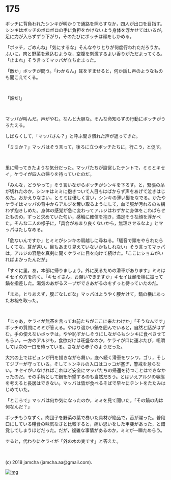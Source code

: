 # 175

ボッチに背負われたシンキが明かりで通路を照らすなか，四人が出口を目指す。シンキはボッチのボロボロの手に負担をかけないよう身体を浮かせてはいるが，足に力が入らずずり下がり，そのたびにボッチは顔をしかめる。  

「ボッチ，ごめんね」「気にするな」そんなやりとりが何度行われただろうか。ふいに，肉と野菜を煮込むような，空腹を刺激するよい香りがただよってくる。「止まれ」そう言ってマッパが立ち止まった。  

「敵か」ボッチが問う。「わからん」耳をすませると，何か話し声のようなものも聞こえてくる。  

<br>  

「誰だ!」  

<br>  

マッパが叫んだ。声がやむ。なんと大胆な。そんな命知らずの行動にボッチがうろたえる。  

しばらくして，「マッパさん？」と呼ぶ聞き慣れた声が返ってきた。  

「ミミか？」マッパはそう言って，後ろに立つボッチたちに，行こう，と促す。  

<br>  

里に帰ってきたような気分だった。マッパたちが設営したテントで，ミミとキセイ，ケライが四人の帰りを待っていたのだ。  

「みんな，どうやって」そう言いながらボッチがシンキを下ろす。と，緊張の糸が切れたのか，シンキはミミに抱きついて人目もはばからず声をあげて泣きはじめた。おかえりなさい，とミミは優しく言い，シンキの薄い髪をなでる。かたやケライはマッパの背中からアルジを奪い取るようにして，血で服が汚れるのも構わず抱きしめた。身体の感覚が急に変わってアルジはわずかに身体をこわばらせたものの，ずっと求めていた匂い，感触に確信を抱き，満足そうな顔を浮かべた。そんな二人の様子に，「具合があまり良くないから，無理させるなよ」とマッパはたしなめる。  

「危ないんですか」とミミがシンキの肩越しに尋ねる。「騒音で頭をやられたらしくてな。耳が遠い。目もあまり見えていないかもしれない」そう言ってマッパは，アルジの容態を真剣に聞くケライに目を向けて続けた。「ここにショムがいればよかったんだが」  

「すぐに里，あ，本部に帰りましょう。外に戻るための滑車があります」ミミはキセイの方を向く。「キセイさん，お願いできますか」キセイは顔を横に振って鍋を指差した。湯気のあがるスープができあがるのをずっと待っていたのだ。  

「まあ，とりあえず，腹ごなしだな」マッパはようやく腰かけて，鍋の横にあったお椀を取った。  

<br>  

「じゃあ，ケライが無茶を言ってお前たちがここに来たわけか」「そうなんです」ボッチの質問にミミが答える。やはり温かい鍋を囲んでいると，自然と話がはずむ。手の使えないボッチは，やや恥ずかしそうにしながらもシンキに食べさせてもらい，一方のアルジも，食欲だけは旺盛なのか，ケライが口に運ぶたび，咀嚼しては次の一口を待っている。さながら赤子のようだった。  

大穴の上ではビュンが円を描きながら舞い，底へ続く滑車をワンワ，ゴリ，そしてジブーが守っている。そしてトンネルの入口はコッコが塞ぎ，警戒を怠らない。キセイがいなければこれほど安全にマッパたちの帰還を待つことはできなかったのだ。その手柄として鍋を所望するのも当然だろう。とはいえアルジの容態を考えると長居はできない。マッパは皆が食べるそばで早々にテントをたたみはじめていた。  

「ところで」マッパは何か気になったのか，ミミを見て聞いた。「その鍋の肉は何なんだ？」  

ボッチもうなずく。肉団子を野菜の葉で巻いた具材が絶品で，舌が躍った。普段口にしている糧食の味気なさと比較すると，痛い思いをした甲斐があった，と錯覚してしまうほどだった。だが，複雑な事情があるのか，ミミが一瞬ためらう。  

すると，代わりにケライが「外の木の実です」と答えた。  

<br>  
<br>  
(c) 2018 jamcha (jamcha.aa@gmail.com).  

[![img](http://i.creativecommons.org/l/by-nc-sa/4.0/88x31.png)](http://creativecommons.org/licenses/by-nc-sa/4.0/deed)
